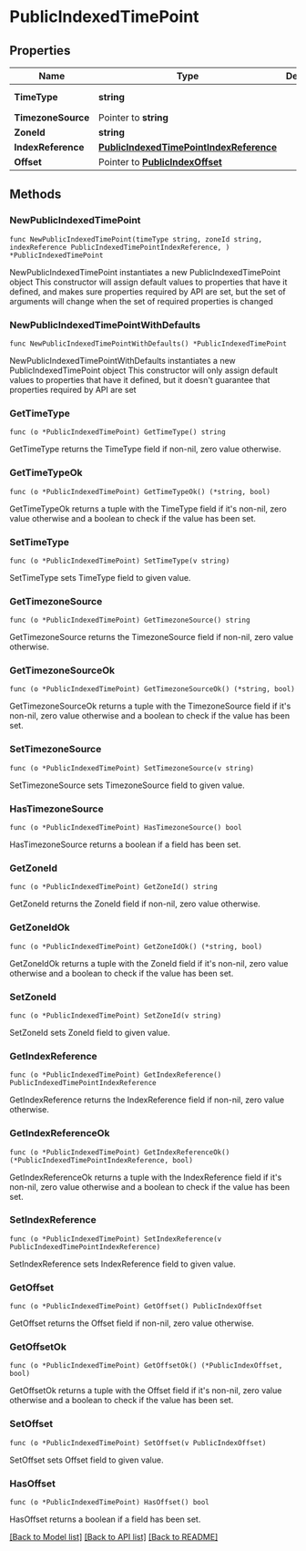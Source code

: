# PublicIndexedTimePoint

## Properties

Name | Type | Description | Notes
------------ | ------------- | ------------- | -------------
**TimeType** | **string** |  | [default to "INDEXED"]
**TimezoneSource** | Pointer to **string** |  | [optional] 
**ZoneId** | **string** |  | 
**IndexReference** | [**PublicIndexedTimePointIndexReference**](PublicIndexedTimePointIndexReference.md) |  | 
**Offset** | Pointer to [**PublicIndexOffset**](PublicIndexOffset.md) |  | [optional] 

## Methods

### NewPublicIndexedTimePoint

`func NewPublicIndexedTimePoint(timeType string, zoneId string, indexReference PublicIndexedTimePointIndexReference, ) *PublicIndexedTimePoint`

NewPublicIndexedTimePoint instantiates a new PublicIndexedTimePoint object
This constructor will assign default values to properties that have it defined,
and makes sure properties required by API are set, but the set of arguments
will change when the set of required properties is changed

### NewPublicIndexedTimePointWithDefaults

`func NewPublicIndexedTimePointWithDefaults() *PublicIndexedTimePoint`

NewPublicIndexedTimePointWithDefaults instantiates a new PublicIndexedTimePoint object
This constructor will only assign default values to properties that have it defined,
but it doesn't guarantee that properties required by API are set

### GetTimeType

`func (o *PublicIndexedTimePoint) GetTimeType() string`

GetTimeType returns the TimeType field if non-nil, zero value otherwise.

### GetTimeTypeOk

`func (o *PublicIndexedTimePoint) GetTimeTypeOk() (*string, bool)`

GetTimeTypeOk returns a tuple with the TimeType field if it's non-nil, zero value otherwise
and a boolean to check if the value has been set.

### SetTimeType

`func (o *PublicIndexedTimePoint) SetTimeType(v string)`

SetTimeType sets TimeType field to given value.


### GetTimezoneSource

`func (o *PublicIndexedTimePoint) GetTimezoneSource() string`

GetTimezoneSource returns the TimezoneSource field if non-nil, zero value otherwise.

### GetTimezoneSourceOk

`func (o *PublicIndexedTimePoint) GetTimezoneSourceOk() (*string, bool)`

GetTimezoneSourceOk returns a tuple with the TimezoneSource field if it's non-nil, zero value otherwise
and a boolean to check if the value has been set.

### SetTimezoneSource

`func (o *PublicIndexedTimePoint) SetTimezoneSource(v string)`

SetTimezoneSource sets TimezoneSource field to given value.

### HasTimezoneSource

`func (o *PublicIndexedTimePoint) HasTimezoneSource() bool`

HasTimezoneSource returns a boolean if a field has been set.

### GetZoneId

`func (o *PublicIndexedTimePoint) GetZoneId() string`

GetZoneId returns the ZoneId field if non-nil, zero value otherwise.

### GetZoneIdOk

`func (o *PublicIndexedTimePoint) GetZoneIdOk() (*string, bool)`

GetZoneIdOk returns a tuple with the ZoneId field if it's non-nil, zero value otherwise
and a boolean to check if the value has been set.

### SetZoneId

`func (o *PublicIndexedTimePoint) SetZoneId(v string)`

SetZoneId sets ZoneId field to given value.


### GetIndexReference

`func (o *PublicIndexedTimePoint) GetIndexReference() PublicIndexedTimePointIndexReference`

GetIndexReference returns the IndexReference field if non-nil, zero value otherwise.

### GetIndexReferenceOk

`func (o *PublicIndexedTimePoint) GetIndexReferenceOk() (*PublicIndexedTimePointIndexReference, bool)`

GetIndexReferenceOk returns a tuple with the IndexReference field if it's non-nil, zero value otherwise
and a boolean to check if the value has been set.

### SetIndexReference

`func (o *PublicIndexedTimePoint) SetIndexReference(v PublicIndexedTimePointIndexReference)`

SetIndexReference sets IndexReference field to given value.


### GetOffset

`func (o *PublicIndexedTimePoint) GetOffset() PublicIndexOffset`

GetOffset returns the Offset field if non-nil, zero value otherwise.

### GetOffsetOk

`func (o *PublicIndexedTimePoint) GetOffsetOk() (*PublicIndexOffset, bool)`

GetOffsetOk returns a tuple with the Offset field if it's non-nil, zero value otherwise
and a boolean to check if the value has been set.

### SetOffset

`func (o *PublicIndexedTimePoint) SetOffset(v PublicIndexOffset)`

SetOffset sets Offset field to given value.

### HasOffset

`func (o *PublicIndexedTimePoint) HasOffset() bool`

HasOffset returns a boolean if a field has been set.


[[Back to Model list]](../README.md#documentation-for-models) [[Back to API list]](../README.md#documentation-for-api-endpoints) [[Back to README]](../README.md)


